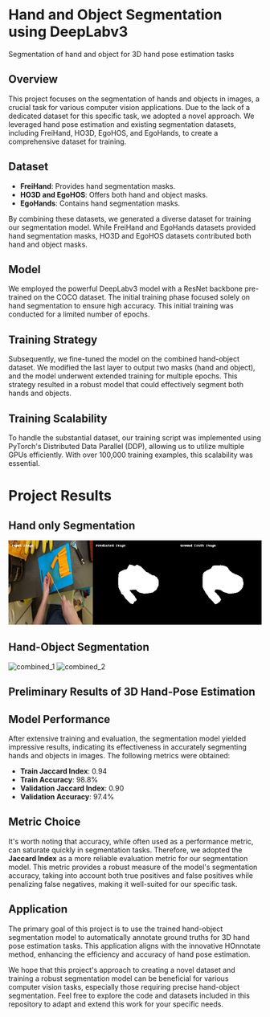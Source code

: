 # Hand and Object Segmentation using DeepLabv3
Segmentation of hand and object for 3D hand pose estimation tasks

## Overview

This project focuses on the segmentation of hands and objects in images, a crucial task for various computer vision applications. Due to the lack of a dedicated dataset for this specific task, we adopted a novel approach. We leveraged hand pose estimation and existing segmentation datasets, including FreiHand, HO3D, EgoHOS, and EgoHands, to create a comprehensive dataset for training.

## Dataset

- **FreiHand**: Provides hand segmentation masks.
- **HO3D and EgoHOS**: Offers both hand and object masks.
- **EgoHands**: Contains hand segmentation masks.

By combining these datasets, we generated a diverse dataset for training our segmentation model. While FreiHand and EgoHands datasets provided hand segmentation masks, HO3D and EgoHOS datasets contributed both hand and object masks.

## Model

We employed the powerful DeepLabv3 model with a ResNet backbone pre-trained on the COCO dataset. The initial training phase focused solely on hand segmentation to ensure high accuracy. This initial training was conducted for a limited number of epochs.

## Training Strategy

Subsequently, we fine-tuned the model on the combined hand-object dataset. We modified the last layer to output two masks (hand and object), and the model underwent extended training for multiple epochs. This strategy resulted in a robust model that could effectively segment both hands and objects.

## Training Scalability

To handle the substantial dataset, our training script was implemented using PyTorch's Distributed Data Parallel (DDP), allowing us to utilize multiple GPUs efficiently. With over 100,000 training examples, this scalability was essential.

# Project Results
## Hand only Segmentation
![combined_4](/results/combined_4.png)

## Hand-Object Segmentation
![combined_1](https://github.com/rohithreddy0087/Hand_Object_Segmentation/assets/51110057/8289561a-45a0-4360-9649-d9db9e4ebc0a)
![combined_2](https://github.com/rohithreddy0087/Hand_Object_Segmentation/assets/51110057/2cc6fa8c-6b49-4a2d-b406-f8c2afe71cf6)

## Preliminary Results of 3D Hand-Pose Estimation

## Model Performance

After extensive training and evaluation, the segmentation model yielded impressive results, indicating its effectiveness in accurately segmenting hands and objects in images. The following metrics were obtained:

- **Train Jaccard Index**: 0.94
- **Train Accuracy**: 98.8%
- **Validation Jaccard Index**: 0.90
- **Validation Accuracy**: 97.4%

## Metric Choice

It's worth noting that accuracy, while often used as a performance metric, can saturate quickly in segmentation tasks. Therefore, we adopted the **Jaccard Index** as a more reliable evaluation metric for our segmentation model. This metric provides a robust measure of the model's segmentation accuracy, taking into account both true positives and false positives while penalizing false negatives, making it well-suited for our specific task.

## Application

The primary goal of this project is to use the trained hand-object segmentation model to automatically annotate ground truths for 3D hand pose estimation tasks. This application aligns with the innovative HOnnotate method, enhancing the efficiency and accuracy of hand pose estimation.

We hope that this project's approach to creating a novel dataset and training a robust segmentation model can be beneficial for various computer vision tasks, especially those requiring precise hand-object segmentation. Feel free to explore the code and datasets included in this repository to adapt and extend this work for your specific needs.
